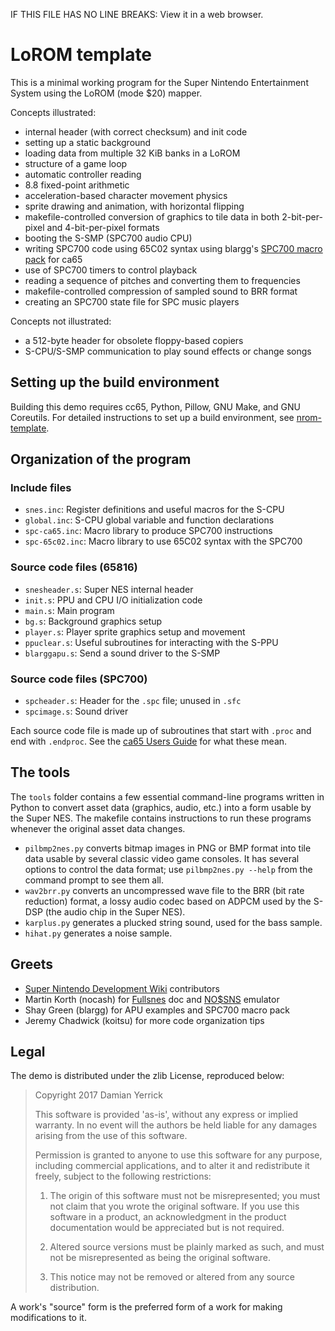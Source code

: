 IF THIS FILE HAS NO LINE BREAKS:  View it in a web browser. 

LoROM template
==============

This is a minimal working program for the Super Nintendo
Entertainment System using the LoROM (mode $20) mapper.

Concepts illustrated:

* internal header (with correct checksum) and init code
* setting up a static background
* loading data from multiple 32 KiB banks in a LoROM
* structure of a game loop
* automatic controller reading
* 8.8 fixed-point arithmetic
* acceleration-based character movement physics
* sprite drawing and animation, with horizontal flipping
* makefile-controlled conversion of graphics to tile data in
  both 2-bit-per-pixel and 4-bit-per-pixel formats
* booting the S-SMP (SPC700 audio CPU)
* writing SPC700 code using 65C02 syntax using blargg's
  [SPC700 macro pack] for ca65
* use of SPC700 timers to control playback
* reading a sequence of pitches and converting them to frequencies
* makefile-controlled compression of sampled sound to BRR format
* creating an SPC700 state file for SPC music players

Concepts not illustrated:

* a 512-byte header for obsolete floppy-based copiers
* S-CPU/S-SMP communication to play sound effects or change songs

[SPC700 macro pack]: http://forums.nesdev.com/viewtopic.php?p=121690#p121690

Setting up the build environment
--------------------------------
Building this demo requires cc65, Python, Pillow, GNU Make, and GNU
Coreutils.  For detailed instructions to set up a build environment,
see [nrom-template].

[nrom-template]: https://github.com/pinobatch/nrom-template

Organization of the program
---------------------------

### Include files

* `snes.inc`: Register definitions and useful macros for the S-CPU
* `global.inc`: S-CPU global variable and function declarations
* `spc-ca65.inc`: Macro library to produce SPC700 instructions
* `spc-65c02.inc`: Macro library to use 65C02 syntax with the SPC700

### Source code files (65816)

* `snesheader.s`: Super NES internal header
* `init.s`: PPU and CPU I/O initialization code
* `main.s`: Main program
* `bg.s`: Background graphics setup
* `player.s`: Player sprite graphics setup and movement
* `ppuclear.s`: Useful subroutines for interacting with the S-PPU
* `blarggapu.s`: Send a sound driver to the S-SMP 

### Source code files (SPC700)

* `spcheader.s`: Header for the `.spc` file; unused in `.sfc`
* `spcimage.s`: Sound driver

Each source code file is made up of subroutines that start with
`.proc` and end with `.endproc`.  See the [ca65 Users Guide] for
what these mean.

[ca65 Users Guide]: http://cc65.github.io/doc/ca65.html

The tools
---------
The `tools` folder contains a few essential command-line programs
written in Python to convert asset data (graphics, audio, etc.) into
a form usable by the Super NES.  The makefile contains instructions
to run these programs whenever the original asset data changes.

* `pilbmp2nes.py` converts bitmap images in PNG or BMP format
  into tile data usable by several classic video game consoles.
  It has several options to control the data format; use
  `pilbmp2nes.py --help` from the command prompt to see them all.
* `wav2brr.py` converts an uncompressed wave file to the BRR (bit
  rate reduction) format, a lossy audio codec based on ADPCM used
  by the S-DSP (the audio chip in the Super NES).
* `karplus.py` generates a plucked string sound, used for the
  bass sample.
* `hihat.py` generates a noise sample.

Greets
------

* [Super Nintendo Development Wiki] contributors
* Martin Korth (nocash) for [Fullsnes] doc and [NO$SNS] emulator
* Shay Green (blargg) for APU examples and SPC700 macro pack
* Jeremy Chadwick (koitsu) for more code organization tips

[Super Nintendo Development Wiki]: http://wiki.superfamicom.org/
[Fullsnes]: http://problemkaputt.de/fullsnes.htm
[NO$SNS]: http://problemkaputt.de/sns.htm

Legal
-----
The demo is distributed under the zlib License, reproduced below:

> Copyright 2017 Damian Yerrick
> 
> This software is provided 'as-is', without any express or implied
> warranty.  In no event will the authors be held liable for any
> damages arising from the use of this software.
> 
> Permission is granted to anyone to use this software for any
> purpose, including commercial applications, and to alter it and
> redistribute it freely, subject to the following restrictions:
> 
> 1. The origin of this software must not be misrepresented; you must
>    not claim that you wrote the original software. If you use this
>    software in a product, an acknowledgment in the product
>    documentation would be appreciated but is not required.
> 
> 2. Altered source versions must be plainly marked as such, and must
>    not be misrepresented as being the original software.
> 
> 3. This notice may not be removed or altered from any source
>    distribution.

A work's "source" form is the preferred form of a work for making
modifications to it.
